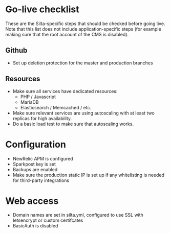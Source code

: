 
# Go-live checklist

These are the Silta-specific steps that should be checked before going live. 
Note that this list does not include application-specific steps 
(for example making sure that the root account of the CMS is disabled).

## Github
- Set up deletion protection for the master and production branches

## Resources
- Make sure all services have dedicated resources:
  - PHP / Javascript 
  - MariaDB
  - Elasticsearch / Memcached / etc.
- Make sure relevant services are using autoscaling with at least two replicas 
  for high availability.
- Do a basic load test to make sure that autoscaling works.

# Configuration
- NewRelic APM is configured
- Sparkpost key is set
- Backups are enabled
- Make sure the production static IP is set up if any whitelisting is needed for third-party integrations

# Web access
- Domain names are set in silta.yml, configured to use SSL with letsencrypt or custom certifcates
- BasicAuth is disabled